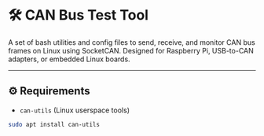 # 🛠️ CAN Bus Test Tool

A set of bash utilities and config files to send, receive, and monitor CAN bus frames on Linux using SocketCAN. Designed for Raspberry Pi, USB-to-CAN adapters, or embedded Linux boards.

---

## ⚙️ Requirements

- `can-utils` (Linux userspace tools)

```bash
sudo apt install can-utils
